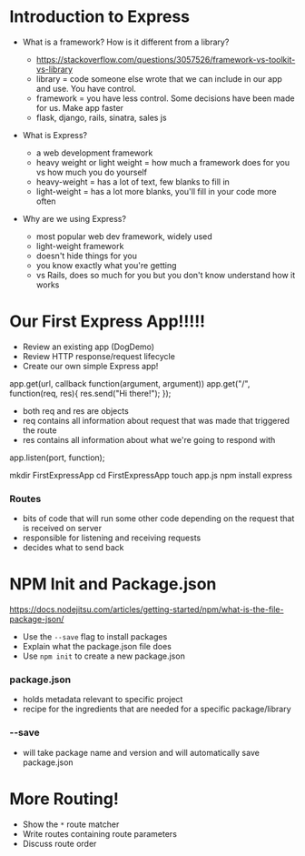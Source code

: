# Introduction to Express

* What is a framework? How is it different from a library?
  - https://stackoverflow.com/questions/3057526/framework-vs-toolkit-vs-library
  - library = code someone else wrote that we can include in our app and use. You have control.
  - framework = you have less control. Some decisions have been made for us. Make app faster
  - flask, django, rails, sinatra, sales js

* What is Express?
  - a web development framework
  - heavy weight or light weight = how much a framework does for you vs how much you do yourself
  - heavy-weight = has a lot of text, few blanks to fill in
  - light-weight = has a lot more blanks, you'll fill in your code more often

* Why are we using Express?
  - most popular web dev framework, widely used
  - light-weight framework
  - doesn't hide things for you
  - you know exactly what you're getting
  - vs Rails, does so much for you but you don't know understand how it works

# Our First Express App!!!!!

* Review an existing app (DogDemo)
* Review HTTP response/request lifecycle
* Create our own simple Express app!

app.get(url, callback function(argument, argument))
app.get("/", function(req, res){
  res.send("Hi there!");
});

- both req and res are objects
- req contains all information about request that was made that triggered the route
- res contains all information about what we're going to respond with

app.listen(port, function);

mkdir FirstExpressApp
cd FirstExpressApp
touch app.js
npm install express


### Routes
* bits of code that will run some other code depending on the request that is received on server
* responsible for listening and receiving requests
* decides what to send back

# NPM Init and Package.json
https://docs.nodejitsu.com/articles/getting-started/npm/what-is-the-file-package-json/
* Use the `--save` flag to install packages
* Explain what the package.json file does
* Use `npm init` to create a new package.json

### package.json
- holds metadata relevant to specific project
- recipe for the ingredients that are needed for a specific package/library

### --save
- will take package name and version and will automatically save package.json

# More Routing!

* Show the `*` route matcher
* Write routes containing route parameters
* Discuss route order
